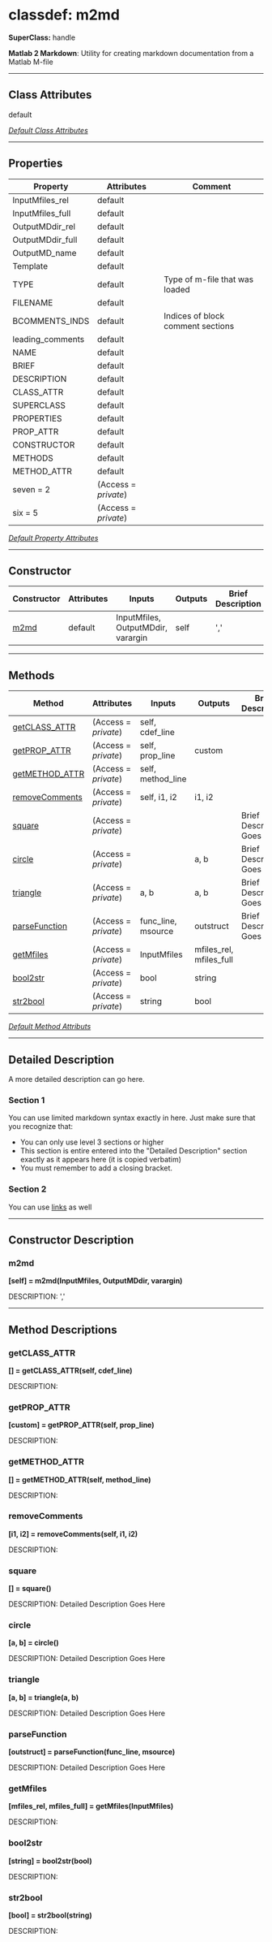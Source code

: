 # classdef: m2md

**SuperClass:** handle

**Matlab 2 Markdown**: Utility for creating markdown documentation from a Matlab M-file

 ***

## Class Attributes

default

[*Default Class Attributes*](https://www.mathworks.com/help/matlab/matlab_oop/class-attributes.html)

 ***

## Properties

| Property | Attributes  | Comment |
| -------- | ----------- | ------- |
| InputMfiles_rel | default |  |
| InputMfiles_full | default |  |
| OutputMDdir_rel | default |  |
| OutputMDdir_full | default |  |
| OutputMD_name | default |  |
| Template | default |  |
| TYPE | default | Type of m-file that was loaded |
| FILENAME | default |  |
| BCOMMENTS_INDS | default | Indices of block comment sections |
| leading_comments | default |  |
| NAME | default |  |
| BRIEF | default |  |
| DESCRIPTION | default |  |
| CLASS_ATTR | default |  |
| SUPERCLASS | default |  |
| PROPERTIES | default |  |
| PROP_ATTR | default |  |
| CONSTRUCTOR | default |  |
| METHODS | default |  |
| METHOD_ATTR | default |  |
| seven = 2 | (Access = *private*) |  |
| six = 5 | (Access = *private*) |  |

[*Default Property Attributes*](https://www.mathworks.com/help/matlab/matlab_oop/property-attributes.html)

 ***

## Constructor

| Constructor | Attributes | Inputs | Outputs | Brief Description |
| ----------- | ---------- | ------ | ------- | ----------------- |
| [m2md](###m2md) | default | InputMfiles, OutputMDdir, varargin | self | ',' |


 ***

## Methods

| Method | Attributes | Inputs | Outputs | Brief Description |
| ------ | ---------- | ------ | ------- | ----------------- |
| [getCLASS_ATTR](###getCLASS_ATTR) | (Access = *private*) | self, cdef_line |  |  |
| [getPROP_ATTR](###getPROP_ATTR) | (Access = *private*) | self, prop_line | custom |  |
| [getMETHOD_ATTR](###getMETHOD_ATTR) | (Access = *private*) | self, method_line |  |  |
| [removeComments](###removeComments) | (Access = *private*) | self, i1, i2 | i1, i2 |  |
| [square](###square) | (Access = *private*) |  |  | Brief Description Goes Here |
| [circle](###circle) | (Access = *private*) |  | a, b | Brief Description Goes Here |
| [triangle](###triangle) | (Access = *private*) | a,  b | a, b | Brief Description Goes Here |
| [parseFunction](###parseFunction) | (Access = *private*) | func_line, msource | outstruct | Brief Description Goes Here |
| [getMfiles](###getMfiles) | (Access = *private*) | InputMfiles | mfiles_rel, mfiles_full |  |
| [bool2str](###bool2str) | (Access = *private*) | bool | string |  |
| [str2bool](###str2bool) | (Access = *private*) | string | bool |  |


[*Default Method Attributs*](https://www.mathworks.com/help/matlab/matlab_oop/method-attributes.html)

 ***

## Detailed Description


 A more detailed description can go here. 
 ### Section 1
 You can use limited markdown syntax exactly in here.  Just make sure that
 you recognize that:
 - You can only use level 3 sections or higher
 - This section is entire entered into the "Detailed Description" section
 exactly as it appears here (it is copied verbatim)
 - You must remember to add a closing bracket.
 
 ### Section 2
 You can use [links](google.com) as well
 

 ***

## Constructor Description

### m2md

**[self] = m2md(InputMfiles, OutputMDdir, varargin)**

DESCRIPTION: ','

 ***

## Method Descriptions

### getCLASS_ATTR

**[] = getCLASS_ATTR(self, cdef_line)**

DESCRIPTION: 
### getPROP_ATTR

**[custom] = getPROP_ATTR(self, prop_line)**

DESCRIPTION: 
### getMETHOD_ATTR

**[] = getMETHOD_ATTR(self, method_line)**

DESCRIPTION: 
### removeComments

**[i1, i2] = removeComments(self, i1, i2)**

DESCRIPTION: 
### square

**[] = square()**

DESCRIPTION: Detailed Description Goes Here
### circle

**[a, b] = circle()**

DESCRIPTION: Detailed Description Goes Here
### triangle

**[a, b] = triangle(a,  b)**

DESCRIPTION: Detailed Description Goes Here
### parseFunction

**[outstruct] = parseFunction(func_line, msource)**

DESCRIPTION: Detailed Description Goes Here
### getMfiles

**[mfiles_rel, mfiles_full] = getMfiles(InputMfiles)**

DESCRIPTION: 
### bool2str

**[string] = bool2str(bool)**

DESCRIPTION: 
### str2bool

**[bool] = str2bool(string)**

DESCRIPTION: 
